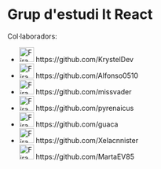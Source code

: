 # Grup d'estudi It React

Col·laboradors:

 <ul>
 
  <li>
    <img
         src="https://user-images.githubusercontent.com/87370165/142428849-531d2c33-2763-4b7c-a1cd-ff7f2a626027.png" 
         width="30rem" 
         alt="Firamdo Krystel R."
         /> https://github.com/KrystelDev 
   </li>
 
   <li>
    <img
         src="https://avatars.githubusercontent.com/u/15243605?v=4" 
         width="30rem" 
         alt="Firamdo Alfonso V."
         />  https://github.com/Alfonso0510 </li>
 
   <li>
    <img
         src="https://avatars.githubusercontent.com/u/94196643?v=4" 
         width="30rem" 
         alt="Firamdo missvader"
         /> https://github.com/missvader </li>
 
   <li>
    <img
         src="https://avatars.githubusercontent.com/u/5355537?v=4" 
         width="30rem" 
         alt="Firamdo Pau G."
         /> https://github.com/pyrenaicus
   </li>
 
   <li>
    <img
         src="https://avatars.githubusercontent.com/u/7644895?v=4" 
         width="30rem" 
         alt="Firamdo Estela F."
         /> https://github.com/guaca
   </li>
 
  <li>
     <img
         src="https://avatars.githubusercontent.com/u/68864369?v=4" 
         width="30rem" 
         alt="Firamdo Xelacnnister"
         /> https://github.com/Xelacnnister
   </li>
   
   </li>
     <img
         src="https://avatars.githubusercontent.com/u/76686003?v=4" 
         width="30rem" 
         alt="Firamdo MartaEV85"
         /> https://github.com/MartaEV85
   </li>
 
  </ul>

